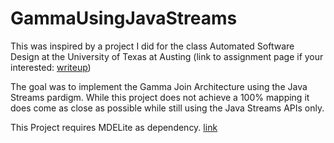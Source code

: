 # GammaUsingJavaStreams

This was inspired by a project I did for the class Automated Software Design at the University of Texas at Austing (link to assignment page if your interested: [writeup](http://www.cs.utexas.edu/users/dsb/cs392f/Assignments/GammaProject/index.html))

The goal was to implement the Gamma Join Architecture using the Java Streams pardigm. While this project does not achieve a 100% mapping it does come as close as possible while still using the Java Streams APIs only.

This Project requires MDELite as dependency. [link](https://www.cs.utexas.edu/users/schwartz/MDELite/index.html)
